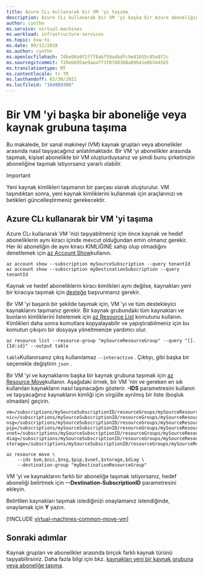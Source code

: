 ```yaml
---
title: Azure CLı kullanarak bir VM 'yi taşıma
description: Azure CLı kullanarak bir VM 'yi başka bir Azure aboneliğine veya kaynak grubuna taşıyın.
author: cynthn
ms.service: virtual-machines
ms.workload: infrastructure-services
ms.topic: how-to
ms.date: 09/12/2018
ms.author: cynthn
ms.openlocfilehash: 7dbe06a9f2fff8abf59adbdfc9e41055c85e8f2c
ms.sourcegitcommit: f28ebb95ae9aaaff3f87d8388a09b41e0b3445b5
ms.translationtype: MT
ms.contentlocale: tr-TR
ms.lasthandoff: 03/30/2021
ms.locfileid: "104889306"
---
```

# <a name="move-a-vm-to-another-subscription-or-resource-group"></a>Bir VM 'yi başka bir aboneliğe veya kaynak grubuna taşıma
Bu makalede, bir sanal makineyi (VM) kaynak grupları veya abonelikler arasında nasıl taşıyacağınız anlatılmaktadır. Bir VM 'yi abonelikler arasında taşımak, kişisel abonelikte bir VM oluşturduysanız ve şimdi bunu şirketinizin aboneliğine taşımak istiyorsanız yararlı olabilir.

> [!IMPORTANT]
>Yeni kaynak kimlikleri taşımanın bir parçası olarak oluşturulur. VM taşındıktan sonra, yeni kaynak kimliklerini kullanmak için araçlarınızı ve betikleri güncelleştirmeniz gerekecektir.
>


## <a name="use-the-azure-cli-to-move-a-vm"></a>Azure CLı kullanarak bir VM 'yi taşıma


Azure CLı kullanarak VM 'nizi taşıyabilmeniz için önce kaynak ve hedef aboneliklerin aynı kiracı içinde mevcut olduğundan emin olmanız gerekir. Her iki aboneliğin de aynı kiracı KIMLIĞINE sahip olup olmadığını denetlemek için [az Account Show](/cli/azure/account)kullanın.

```azurecli-interactive
az account show --subscription mySourceSubscription --query tenantId
az account show --subscription myDestinationSubscription --query tenantId
```
Kaynak ve hedef aboneliklerin kiracı kimlikleri aynı değilse, kaynakları yeni bir kiracıya taşımak için [desteğe](https://portal.azure.com/#blade/Microsoft_Azure_Support/HelpAndSupportBlade/overview) başvurmanız gerekir.

Bir VM 'yi başarılı bir şekilde taşımak için, VM 'yi ve tüm destekleyici kaynaklarını taşımanız gerekir. Bir kaynak grubundaki tüm kaynakları ve bunların kimliklerini listelemek için [az Resource List](/cli/azure/resource) komutunu kullanın. Kimlikleri daha sonra komutlara kopyalayabilir ve yapıştırabilmeniz için bu komutun çıkışını bir dosyaya yöneltmenize yardımcı olur.

```azurecli-interactive
az resource list --resource-group "mySourceResourceGroup" --query "[].{Id:id}" --output table
```
`table`Kullanırsanız çıkış kullanılamaz `--interactive` . Çıktıyı, gibi başka bir seçenekle değiştirin `json` .

Bir VM 'yi ve kaynaklarını başka bir kaynak grubuna taşımak için [az Resource Move](/cli/azure/resource)kullanın. Aşağıdaki örnek, bir VM 'nin ve gereken en sık kullanılan kaynakların nasıl taşınacağını gösterir. **-IDS** parametresini kullanın ve taşıyacağınız kaynakların kimliği için virgülle ayrılmış bir liste (boşluk olmadan) geçirin.

```azurecli-interactive
vm=/subscriptions/mySourceSubscriptionID/resourceGroups/mySourceResourceGroup/providers/Microsoft.Compute/virtualMachines/myVM
nic=/subscriptions/mySourceSubscriptionID/resourceGroups/mySourceResourceGroup/providers/Microsoft.Network/networkInterfaces/myNIC
nsg=/subscriptions/mySourceSubscriptionID/resourceGroups/mySourceResourceGroup/providers/Microsoft.Network/networkSecurityGroups/myNSG
pip=/subscriptions/mySourceSubscriptionID/resourceGroups/mySourceResourceGroup/providers/Microsoft.Network/publicIPAddresses/myPublicIPAddress
vnet=/subscriptions/mySourceSubscriptionID/resourceGroups/mySourceResourceGroup/providers/Microsoft.Network/virtualNetworks/myVNet
diag=/subscriptions/mySourceSubscriptionID/resourceGroups/mySourceResourceGroup/providers/Microsoft.Storage/storageAccounts/mydiagnosticstorageaccount
storage=/subscriptions/mySourceSubscriptionID/resourceGroups/mySourceResourceGroup/providers/Microsoft.Storage/storageAccounts/mystorageaccountname    

az resource move \
    --ids $vm,$nic,$nsg,$pip,$vnet,$storage,$diag \
    --destination-group "myDestinationResourceGroup"
```

VM 'yi ve kaynaklarını farklı bir aboneliğe taşımak istiyorsanız, hedef aboneliği belirtmek için **--Destination-SubscriptionID** parametresini ekleyin.

Belirtilen kaynakları taşımak istediğinizi onaylamanız istendiğinde, onaylamak için **Y** yazın.

[!INCLUDE [virtual-machines-common-move-vm](../../../includes/virtual-machines-common-move-vm.md)]

## <a name="next-steps"></a>Sonraki adımlar
Kaynak grupları ve abonelikler arasında birçok farklı kaynak türünü taşıyabilirsiniz. Daha fazla bilgi için bkz. [kaynakları yeni bir kaynak grubuna veya aboneliğe taşıma](../../azure-resource-manager/management/move-resource-group-and-subscription.md).    
